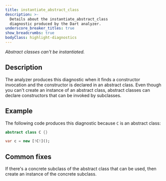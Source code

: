 ```yaml
---
title: instantiate_abstract_class
description: >-
  Details about the instantiate_abstract_class
  diagnostic produced by the Dart analyzer.
underscore_breaker_titles: true
show_breadcrumbs: true
bodyClass: highlight-diagnostics
---
```


_Abstract classes can't be instantiated._

## Description

The analyzer produces this diagnostic when it finds a constructor
invocation and the constructor is declared in an abstract class. Even
though you can't create an instance of an abstract class, abstract classes
can declare constructors that can be invoked by subclasses.

## Example

The following code produces this diagnostic because `C` is an abstract
class:

```dart
abstract class C {}

var c = new [!C!]();
```

## Common fixes

If there's a concrete subclass of the abstract class that can be used, then
create an instance of the concrete subclass.
